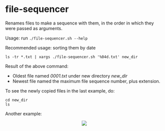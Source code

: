 # file-sequencer

Renames files to make a sequence with them, in the order in which they were
passed as arguments.

Usage: run `./file-sequencer.sh --help`

Recommended usage: sorting them by date

```shell
ls -tr *.txt | xargs ./file-sequencer.sh '%04d.txt' new_dir
```

Result of the above command:

- Oldest file named *0001.txt* under new directory *new_dir*
- Newest file named the maximum file sequence number, plus extension.

To see the newly copied files in the last example, do:

```shell
cd new_dir
ls
```

Another example:
<p align="center">
  <img
       src="https://cdn.discordapp.com/attachments/189767908509876224/585853094986907680/unknown.png">
</p>

